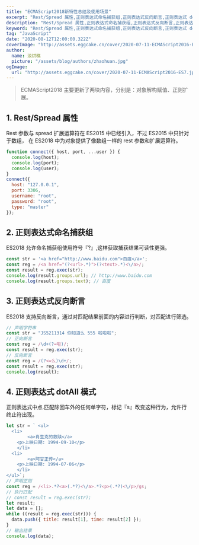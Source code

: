 ```yaml
---
title: "ECMAScript2018新特性总结及使用场景"
excerpt: "Rest/Spread 属性,正则表达式命名捕获组,正则表达式反向断言,正则表达式 dotAll 模式"
description: "Rest/Spread 属性,正则表达式命名捕获组,正则表达式反向断言,正则表达式 dotAll 模式"
keyword: "Rest/Spread 属性,正则表达式命名捕获组,正则表达式反向断言,正则表达式 dotAll 模式"
tag: "JavaScript"
date: "2020-08-12T12:00:00.322Z"
coverImage: "http://assets.eggcake.cn/cover/2020-07-11-ECMAScript2016-ES7.jpg"
author:
  name: 淡烘糕
  picture: "/assets/blog/authors/zhaohuan.jpg"
ogImage:
  url: "http://assets.eggcake.cn/cover/2020-07-11-ECMAScript2016-ES7.jpg"
---
```


> ECMAScript2018 主要更新了两块内容，分别是：对象解构赋值、正则扩展。

## 1. Rest/Spread 属性

Rest 参数与 spread 扩展运算符在 ES2015 中已经引入，不过 ES2015 中只针对于数组， 在 ES2018 中为对象提供了像数组一样的 rest 参数和扩展运算符。

```javascript
function connect({ host, port, ...user }) {
  console.log(host);
  console.log(port);
  console.log(user);
}
connect({
  host: "127.0.0.1",
  port: 3306,
  username: "root",
  password: "root",
  type: "master"
});
```

## 2. 正则表达式命名捕获组

ES2018 允许命名捕获组使用符号『?<name>』,这样获取捕获结果可读性更强。

```javascript
const str = '<a href="http://www.baidu.com">百度</a>';
const reg = /<a href="(?<url>.*)">(?<text>.*)<\/a>/;
const result = reg.exec(str);
console.log(result.groups.url); // http://www.baidu.com
console.log(result.groups.text); // 百度
```

## 3. 正则表达式反向断言

ES2018 支持反向断言，通过对匹配结果前面的内容进行判断，对匹配进行筛选。

```javascript
// 声明字符串
const str = "JS5211314 你知道么 555 啦啦啦";
// 正向断言
const reg = /\d+(?=啦)/;
const result = reg.exec(str);
// 反向断言
const reg = /(?<=么)\d+/;
const result = reg.exec(str);
console.log(result);
```

## 4. 正则表达式 dotAll 模式

正则表达式中点.匹配除回车外的任何单字符，标记『s』改变这种行为，允许行
终止符出现。

```javascript
let str = ` <ul>
  <li>
		<a>肖生克的救赎</a>
  	<p>上映日期: 1994-09-10</p>
	</li>
  <li>
		<a>阿甘正传</a>
  	<p>上映日期: 1994-07-06</p>
	</li>
</ul>`;
// 声明正则
const reg = /<li>.*?<a>(.*?)<\/a>.*?<p>(.*?)<\/p>/gs;
// 执行匹配
// const result = reg.exec(str);
let result;
let data = [];
while ((result = reg.exec(str))) {
  data.push({ title: result[1], time: result[2] });
}
// 输出结果
console.log(data);
```
